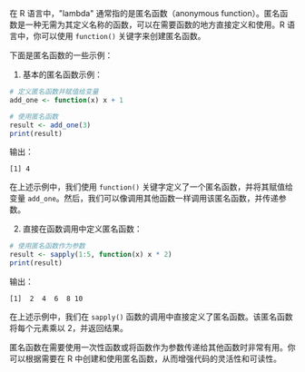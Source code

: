 在 R 语言中，"lambda" 通常指的是匿名函数（anonymous function）。匿名函数是一种无需为其定义名称的函数，可以在需要函数的地方直接定义和使用。R 语言中，你可以使用 `function()` 关键字来创建匿名函数。

下面是匿名函数的一些示例：

1. 基本的匿名函数示例：

```R
# 定义匿名函数并赋值给变量
add_one <- function(x) x + 1

# 使用匿名函数
result <- add_one(3)
print(result)
```

输出：
```
[1] 4
```

在上述示例中，我们使用 `function()` 关键字定义了一个匿名函数，并将其赋值给变量 `add_one`。然后，我们可以像调用其他函数一样调用该匿名函数，并传递参数。

2. 直接在函数调用中定义匿名函数：

```R
# 使用匿名函数作为参数
result <- sapply(1:5, function(x) x * 2)
print(result)
```

输出：
```
[1]  2  4  6  8 10
```

在上述示例中，我们在 `sapply()` 函数的调用中直接定义了匿名函数。该匿名函数将每个元素乘以 2，并返回结果。

匿名函数在需要使用一次性函数或将函数作为参数传递给其他函数时非常有用。你可以根据需要在 R 中创建和使用匿名函数，从而增强代码的灵活性和可读性。